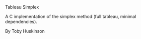 Tableau Simplex

A C implementation of the simplex method (full tableau, minimal dependencies).

By Toby Huskinson